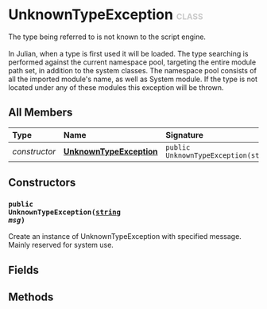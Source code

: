 # UnknownTypeException <font color="#C8C8C8" size="3">CLASS</font>

The type being referred to is not known to the script engine.<br><br>In Julian, when a type is first used it will be loaded. The type searching is performed against the current namespace pool, targeting the entire module path set, in addition to the system classes. The namespace pool consists of all the imported module's name, as well as System module. If the type is not located under any of these modules this exception will be thrown.

## All Members
|**Type**|**Name**|**Signature**
|:-------|:-------|:------------
|*constructor*|<a href="#c-UnknownTypeException-string"><b>UnknownTypeException</b></a>|`public UnknownTypeException(string)`

## Constructors
<a name="c-UnknownTypeException-string"></a>
### <code>public UnknownTypeException([string](../../String) *msg*)</code>
Create an instance of UnknownTypeException with specified message. Mainly reserved for system use.
## Fields

## Methods
